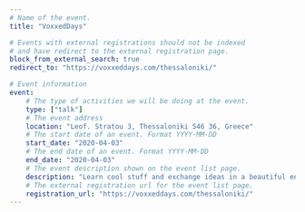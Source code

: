 ```yaml
---
# Name of the event.
title: "VoxxedDays"

# Events with external registrations should not be indexed
# and have redirect to the external registration page.
block_from_external_search: true
redirect_to: "https://voxxeddays.com/thessaloniki/"

# Event information
event:
    # The type of activities we will be doing at the event.
    type: ["talk"]
    # The event address
    location: "Leof. Stratou 3, Thessaloniki 546 36, Greece"
    # The start date of an event. Format YYYY-MM-DD
    start_date: "2020-04-03"
    # The end date of an event. Format YYYY-MM-DD
    end_date: "2020-04-03"
    # The event description shown on the event list page.
    description: "Learn cool stuff and exchange ideas in a beautiful environment with leaders of technologies that run the world, such as Java, Scala, Ruby, Go, C# or anything else."
    # The external registration url for the event list page.
    registration_url: "https://voxxeddays.com/thessaloniki/"
---
```

